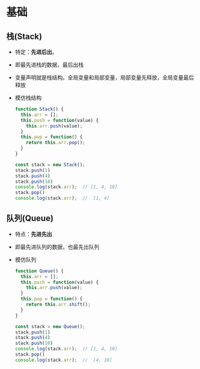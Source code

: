 # 基础

## 栈(Stack)

+ 特定：**先进后出**。
+ 即最先进栈的数据，最后出栈
+ 变量声明就是栈结构。全局变量和局部变量，局部变量先释放，全局变量最后释放

+ 模仿栈结构

  ```js
  function Stack() {
    this.arr = [];
    this.push = function(value) {
      this.arr.push(value);
    }
    this.pop = function() {
      return this.arr.pop();
    }
  }

  const stack = new Stack();
  stack.push(1)
  stack.push(4)
  stack.push(10)
  console.log(stack.arr);  // [1, 4, 10]
  stack.pop()
  console.log(stack.arr);  //  [1, 4]
  ```

## 队列(Queue)

+ 特点：**先进先出**
+ 即最先进队列的数据，也最先出队列

+ 模仿队列

  ```js
  function Queue() {
    this.arr = [];
    this.push = function(value) {
      this.arr.push(value);
    }
    this.pop = function() {
      return this.arr.shift();
    }
  }

  const stack = new Queue();
  stack.push(1)
  stack.push(4)
  stack.push(10)
  console.log(stack.arr);  // [1, 4, 10]
  stack.pop()
  console.log(stack.arr);  //  [4, 10]
  ```
